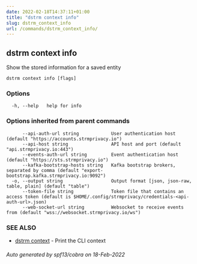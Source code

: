 ```yaml
---
date: 2022-02-18T14:37:11+01:00
title: "dstrm context info"
slug: dstrm_context_info
url: /commands/dstrm_context_info/
---
```

## dstrm context info

Show the stored information for a saved entity

```
dstrm context info [flags]
```

### Options

```
  -h, --help   help for info
```

### Options inherited from parent commands

```
      --api-auth-url string            User authentication host (default "https://accounts.strmprivacy.io")
      --api-host string                API host and port (default "api.strmprivacy.io:443")
      --events-auth-url string         Event authentication host (default "https://sts.strmprivacy.io")
      --kafka-bootstrap-hosts string   Kafka bootstrap brokers, separated by comma (default "export-bootstrap.kafka.strmprivacy.io:9092")
  -o, --output string                  Output format [json, json-raw, table, plain] (default "table")
      --token-file string              Token file that contains an access token (default is $HOME/.config/strmprivacy/credentials-<api-auth-url>.json)
      --web-socket-url string          Websocket to receive events from (default "wss://websocket.strmprivacy.io/ws")
```

### SEE ALSO

* [dstrm context](dstrm_context.md)	 - Print the CLI context

###### Auto generated by spf13/cobra on 18-Feb-2022
